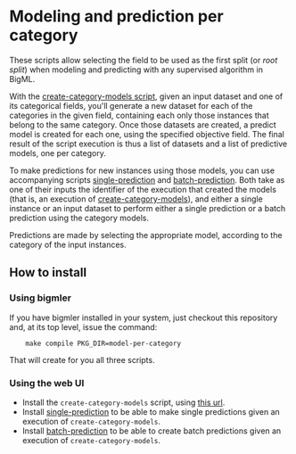 # Modeling and prediction per category

These scripts allow selecting the field to be used as the first split
(or *root split*) when modeling and predicting with any supervised
algorithm in BigML.

With the [create-category-models script](create-category-models),
given an input dataset and one of its categorical fields, you'll
generate a new dataset for each of the categories in the given field,
containing each only those instances that belong to the same
category.  Once those datasets are created, a predict model is created
for each one, using the specified objective field.  The final result
of the script execution is thus a list of datasets and a list of
predictive models, one per category.

To make predictions for new instances using those models, you can use
accompanying scripts [single-prediction](single-prediction)
and [batch-prediction](batch-prediction).  Both take as one of their
inputs the identifier of the execution that created the models (that
is, an execution of [create-category-models](create-category-models)),
and either a single instance or an input dataset to perform either a
single prediction or a batch prediction using the category models.

Predictions are made by selecting the appropriate model, according to
the category of the input instances.

## How to install

### Using bigmler

If you have bigmler installed in your system, just checkout this
repository and, at its top level, issue the command:

        make compile PKG_DIR=model-per-category

That will create for you all three scripts.

### Using the web UI

- Install the `create-category-models` script, using
  [this url](./create-category-models).
- Install [single-prediction](./single-prediction) to be able to make
  single predictions given an execution of `create-category-models`.
- Install [batch-prediction](./batch-prediction) to be able to create
  batch predictions given an execution of `create-category-models`.
